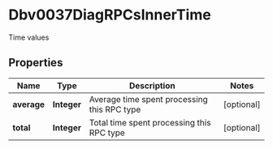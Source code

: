 

# Dbv0037DiagRPCsInnerTime

Time values

## Properties

| Name | Type | Description | Notes |
|------------ | ------------- | ------------- | -------------|
|**average** | **Integer** | Average time spent processing this RPC type |  [optional] |
|**total** | **Integer** | Total time spent processing this RPC type |  [optional] |



